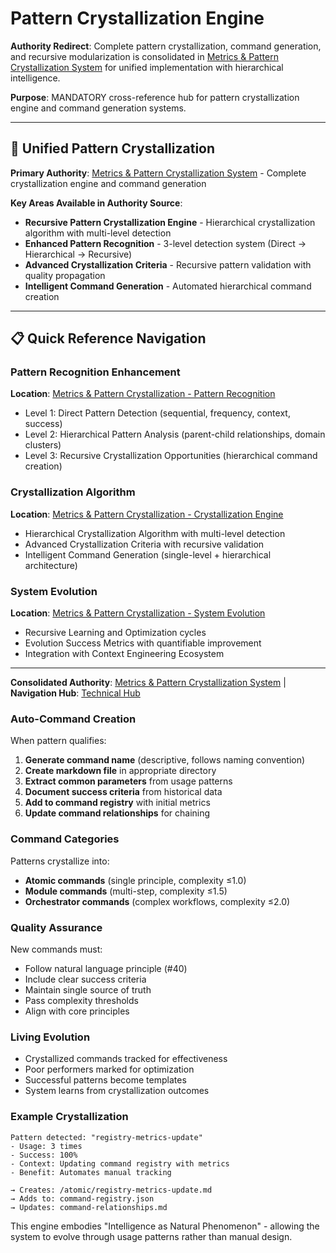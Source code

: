 # Pattern Crystallization Engine

**Authority Redirect**: Complete pattern crystallization, command generation, and recursive modularization is consolidated in [Metrics & Pattern Crystallization System](../metrics-and-pattern-crystallization.md) for unified implementation with hierarchical intelligence.

**Purpose**: MANDATORY cross-reference hub for pattern crystallization engine and command generation systems.

---

## 🔗 **Unified Pattern Crystallization**

**Primary Authority**: [Metrics & Pattern Crystallization System](../metrics-and-pattern-crystallization.md) - Complete crystallization engine and command generation

**Key Areas Available in Authority Source**:
- **Recursive Pattern Crystallization Engine** - Hierarchical crystallization algorithm with multi-level detection
- **Enhanced Pattern Recognition** - 3-level detection system (Direct → Hierarchical → Recursive)
- **Advanced Crystallization Criteria** - Recursive pattern validation with quality propagation
- **Intelligent Command Generation** - Automated hierarchical command creation

---

## 📋 **Quick Reference Navigation**

### **Pattern Recognition Enhancement**
**Location**: [Metrics & Pattern Crystallization - Pattern Recognition](../metrics-and-pattern-crystallization.md#enhanced-pattern-recognition)
- Level 1: Direct Pattern Detection (sequential, frequency, context, success)
- Level 2: Hierarchical Pattern Analysis (parent-child relationships, domain clusters)
- Level 3: Recursive Crystallization Opportunities (hierarchical command creation)

### **Crystallization Algorithm**
**Location**: [Metrics & Pattern Crystallization - Crystallization Engine](../metrics-and-pattern-crystallization.md#recursive-pattern-crystallization-engine)
- Hierarchical Crystallization Algorithm with multi-level detection
- Advanced Crystallization Criteria with recursive validation
- Intelligent Command Generation (single-level + hierarchical architecture)

### **System Evolution**
**Location**: [Metrics & Pattern Crystallization - System Evolution](../metrics-and-pattern-crystallization.md#system-evolution-intelligence)
- Recursive Learning and Optimization cycles
- Evolution Success Metrics with quantifiable improvement
- Integration with Context Engineering Ecosystem

---

**Consolidated Authority**: [Metrics & Pattern Crystallization System](../metrics-and-pattern-crystallization.md) | **Navigation Hub**: [Technical Hub](../TECHNICAL_DOCS.md)

### **Auto-Command Creation**
When pattern qualifies:

1. **Generate command name** (descriptive, follows naming convention)
2. **Create markdown file** in appropriate directory
3. **Extract common parameters** from usage patterns
4. **Document success criteria** from historical data
5. **Add to command registry** with initial metrics
6. **Update command relationships** for chaining

### **Command Categories**
Patterns crystallize into:
- **Atomic commands** (single principle, complexity ≤1.0)
- **Module commands** (multi-step, complexity ≤1.5) 
- **Orchestrator commands** (complex workflows, complexity ≤2.0)

### **Quality Assurance**
New commands must:
- Follow natural language principle (#40)
- Include clear success criteria
- Maintain single source of truth
- Pass complexity thresholds
- Align with core principles

### **Living Evolution**
- Crystallized commands tracked for effectiveness
- Poor performers marked for optimization
- Successful patterns become templates
- System learns from crystallization outcomes

### **Example Crystallization**
```
Pattern detected: "registry-metrics-update"
- Usage: 3 times
- Success: 100%
- Context: Updating command registry with metrics
- Benefit: Automates manual tracking

→ Creates: /atomic/registry-metrics-update.md
→ Adds to: command-registry.json
→ Updates: command-relationships.md
```

This engine embodies "Intelligence as Natural Phenomenon" - allowing the system to evolve through usage patterns rather than manual design.